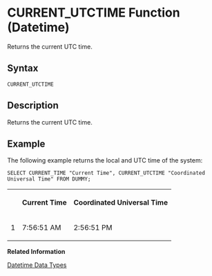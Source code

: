 <!-- loio20dec53a751910149b5e8425a022f9cd -->

# CURRENT\_UTCTIME Function \(Datetime\)

Returns the current UTC time.



<a name="loio20dec53a751910149b5e8425a022f9cd__sql_function_current_utctime_1sql_function_current_utctime_syntax"/>

## Syntax

```
CURRENT_UTCTIME
```



<a name="loio20dec53a751910149b5e8425a022f9cd__sql_function_current_utctime_1sql_function_current_utctime_description"/>

## Description

Returns the current UTC time.



<a name="loio20dec53a751910149b5e8425a022f9cd__sql_function_current_utctime_1sql_function_current_utctime_examples"/>

## Example

The following example returns the local and UTC time of the system:

```
SELECT CURRENT_TIME "Current Time", CURRENT_UTCTIME "Coordinated Universal Time" FROM DUMMY;
```


<table>
<tr>
<th valign="top">

 



</th>
<th valign="top">

Current Time



</th>
<th valign="top">

Coordinated Universal Time



</th>
</tr>
<tr>
<td valign="top">

1



</td>
<td valign="top">

7:56:51 AM



</td>
<td valign="top">

2:56:51 PM



</td>
</tr>
</table>

**Related Information**  


[Datetime Data Types](../datetime-data-types-3f81ccc.md "Datetime data types are used to store date and time information.")

